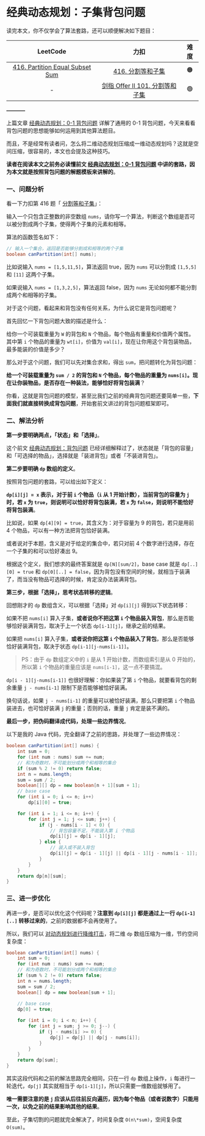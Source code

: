 # 经典动态规划：子集背包问题


读完本文，你不仅学会了算法套路，还可以顺便解决如下题目：

|                           LeetCode                           |                             力扣                             | 难度 |
| :----------------------------------------------------------: | :----------------------------------------------------------: | :--: |
| [416. Partition Equal Subset Sum](https://leetcode.com/problems/partition-equal-subset-sum/) | [416. 分割等和子集](https://leetcode.cn/problems/partition-equal-subset-sum/) |  🟠   |
|                              -                               | [剑指 Offer II 101. 分割等和子集](https://leetcode.cn/problems/NUPfPr/) |  🟢   |

**———–**

上篇文章 [经典动态规划：0-1 背包问题](https://labuladong.github.io/algo/3/27/81/) 详解了通用的 0-1 背包问题，今天来看看背包问题的思想能够如何运用到其他算法题目。

而且，不是经常有读者问，怎么将二维动态规划压缩成一维动态规划吗？这就是空间压缩，很容易的，本文也会提及这种技巧。

**读者在阅读本文之前务必读懂前文 [经典动态规划：0-1 背包问题](https://labuladong.github.io/algo/3/27/81/) 中讲的套路，因为本文就是按照背包问题的解题模板来讲解的**。

### 一、问题分析

看一下力扣第 416 题「 [分割等和子集](https://leetcode.cn/problems/partition-equal-subset-sum/)」：

输入一个只包含正整数的非空数组 `nums`，请你写一个算法，判断这个数组是否可以被分割成两个子集，使得两个子集的元素和相等。

算法的函数签名如下：

```java
// 输入一个集合，返回是否能够分割成和相等的两个子集
boolean canPartition(int[] nums);
```

比如说输入 `nums = [1,5,11,5]`，算法返回 true，因为 `nums` 可以分割成 `[1,5,5]` 和 `[11]` 这两个子集。

如果说输入 `nums = [1,3,2,5]`，算法返回 false，因为 `nums` 无论如何都不能分割成两个和相等的子集。

对于这个问题，看起来和背包没有任何关系，为什么说它是背包问题呢？

首先回忆一下背包问题大致的描述是什么：

给你一个可装载重量为 `W` 的背包和 `N` 个物品，每个物品有重量和价值两个属性。其中第 `i` 个物品的重量为 `wt[i]`，价值为 `val[i]`，现在让你用这个背包装物品，最多能装的价值是多少？

那么对于这个问题，我们可以先对集合求和，得出 `sum`，把问题转化为背包问题：

**给一个可装载重量为 `sum / 2` 的背包和 `N` 个物品，每个物品的重量为 `nums[i]`。现在让你装物品，是否存在一种装法，能够恰好将背包装满**？

你看，这就是背包问题的模型，甚至比我们之前的经典背包问题还要简单一些，**下面我们就直接转换成背包问题**，开始套前文讲过的背包问题框架即可。

### 二、解法分析

**第一步要明确两点，「状态」和「选择」**。

这个前文 [经典动态规划：背包问题](https://labuladong.github.io/algo/3/27/81/) 已经详细解释过了，状态就是「背包的容量」和「可选择的物品」，选择就是「装进背包」或者「不装进背包」。

**第二步要明确 `dp` 数组的定义**。

按照背包问题的套路，可以给出如下定义：

**`dp[i][j] = x` 表示，对于前 `i` 个物品（`i` 从 1 开始计数），当前背包的容量为 `j` 时，若 `x` 为 `true`，则说明可以恰好将背包装满，若 `x` 为 `false`，则说明不能恰好将背包装满**。

比如说，如果 `dp[4][9] = true`，其含义为：对于容量为 9 的背包，若只是用前 4 个物品，可以有一种方法把背包恰好装满。

或者说对于本题，含义是对于给定的集合中，若只对前 4 个数字进行选择，存在一个子集的和可以恰好凑出 9。

根据这个定义，我们想求的最终答案就是 `dp[N][sum/2]`，base case 就是 `dp[..][0] = true` 和 `dp[0][..] = false`，因为背包没有空间的时候，就相当于装满了，而当没有物品可选择的时候，肯定没办法装满背包。

**第三步，根据「选择」，思考状态转移的逻辑**。

回想刚才的 `dp` 数组含义，可以根据「选择」对 `dp[i][j]` 得到以下状态转移：

如果不把 `nums[i]` 算入子集，**或者说你不把这第 `i` 个物品装入背包**，那么是否能够恰好装满背包，取决于上一个状态 `dp[i-1][j]`，继承之前的结果。

如果把 `nums[i]` 算入子集，**或者说你把这第 `i` 个物品装入了背包**，那么是否能够恰好装满背包，取决于状态 `dp[i-1][j-nums[i-1]]`。

> PS：由于 `dp` 数组定义中的 `i` 是从 1 开始计数，而数组索引是从 0 开始的，所以第 `i` 个物品的重量应该是 `nums[i-1]`，这一点不要搞混。

`dp[i - 1][j-nums[i-1]]` 也很好理解：你如果装了第 `i` 个物品，就要看背包的剩余重量 `j - nums[i-1]` 限制下是否能够被恰好装满。

换句话说，如果 `j - nums[i-1]` 的重量可以被恰好装满，那么只要把第 `i` 个物品装进去，也可恰好装满 `j` 的重量；否则的话，重量 `j` 肯定是装不满的。

**最后一步，把伪码翻译成代码，处理一些边界情况**。

以下是我的 Java 代码，完全翻译了之前的思路，并处理了一些边界情况：

```java
boolean canPartition(int[] nums) {
    int sum = 0;
    for (int num : nums) sum += num;
    // 和为奇数时，不可能划分成两个和相等的集合
    if (sum % 2 != 0) return false;
    int n = nums.length;
    sum = sum / 2;
    boolean[][] dp = new boolean[n + 1][sum + 1];
    // base case
    for (int i = 0; i <= n; i++)
        dp[i][0] = true;

    for (int i = 1; i <= n; i++) {
        for (int j = 1; j <= sum; j++) {
            if (j - nums[i - 1] < 0) {
                // 背包容量不足，不能装入第 i 个物品
                dp[i][j] = dp[i - 1][j];
            } else {
                // 装入或不装入背包
                dp[i][j] = dp[i - 1][j] || dp[i - 1][j - nums[i - 1]];
            }
        }
    }
    return dp[n][sum];
}
```

### 三、进一步优化

再进一步，是否可以优化这个代码呢？**注意到 `dp[i][j]` 都是通过上一行 `dp[i-1][..]` 转移过来的**，之前的数据都不会再使用了。

所以，我们可以 [对动态规划进行降维打击](https://labuladong.github.io/algo/3/25/73/)，将二维 `dp` 数组压缩为一维，节约空间复杂度：

```java
boolean canPartition(int[] nums) {
    int sum = 0;
    for (int num : nums) sum += num;
    // 和为奇数时，不可能划分成两个和相等的集合
    if (sum % 2 != 0) return false;
    int n = nums.length;
    sum = sum / 2;
    boolean[] dp = new boolean[sum + 1];
    
    // base case
    dp[0] = true;

    for (int i = 0; i < n; i++) {
        for (int j = sum; j >= 0; j--) {
            if (j - nums[i] >= 0) {
                dp[j] = dp[j] || dp[j - nums[i]];
            }
        }
    }
    return dp[sum];
}
```

其实这段代码和之前的解法思路完全相同，只在一行 `dp` 数组上操作，`i` 每进行一轮迭代，`dp[j]` 其实就相当于 `dp[i-1][j]`，所以只需要一维数组就够用了。

**唯一需要注意的是 `j` 应该从后往前反向遍历，因为每个物品（或者说数字）只能用一次，以免之前的结果影响其他的结果**。

至此，子集切割的问题就完全解决了，时间复杂度 `O(n\*sum)`，空间复杂度 `O(sum)`。
